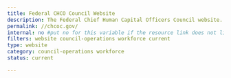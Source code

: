 ```yaml
---
title: Federal CHCO Council Website
description: The Federal Chief Human Capital Officers Council website.
permalink: //chcoc.gov/
internal: no #put no for this variable if the resource link does not live on CIO.gov
filters: website council-operations workforce current
type: website
category: council-operations workforce
status: current

---
```

